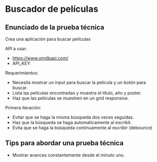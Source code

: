 # Buscador de películas

## Enunciado de la prueba técnica

Crea una aplicación para buscar películas

API a usar:

- <https://www.omdbapi.com/>
- API_KEY:

Requerimientos:

- Necesita mostrar un input para buscar la película y un botón para buscar.
- Lista las películas encontradas y muestra el título, año y poster.
- Haz que las películas se muestren en un grid responsive.

Primera iteración:

- Evitar que se haga la misma búsqueda dos veces seguidas.
- Haz que la búsqueda se haga automaticamente al escribit.
- Evita que se haga la búsqueda continuamente al escribir (debounce)

## Tips para abordar una prueba técnica

- Mostrar avances constantemente desde el minuto uno.
